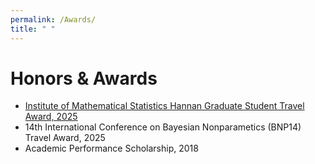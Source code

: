 ```yaml
---
permalink: /Awards/
title: " "
---
```


# **Honors & Awards**

- [Institute of Mathematical Statistics Hannan Graduate Student Travel Award, 2025](https://imstat.org/2025/05/15/ims-travel-awards-2025-meet-the-winners/)
- 14th International Conference on Bayesian Nonparametics (BNP14) Travel Award, 2025
- Academic Performance Scholarship, 2018
